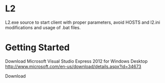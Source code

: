 L2
==

L2.exe source to start client with proper parameters, avoid HOSTS and l2.ini modifications and usage of .bat files.


Getting Started
==

Download Microsoft Visual Studio Express 2012 for Windows Desktop
http://www.microsoft.com/en-us/download/details.aspx?id=34673

Download 
